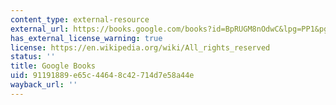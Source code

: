 ```yaml
---
content_type: external-resource
external_url: https://books.google.com/books?id=BpRUGM8nOdwC&lpg=PP1&pg=PA84#v=onepage&q&f=false
has_external_license_warning: true
license: https://en.wikipedia.org/wiki/All_rights_reserved
status: ''
title: Google Books
uid: 91191889-e65c-4464-8c42-714d7e58a44e
wayback_url: ''
---
```

